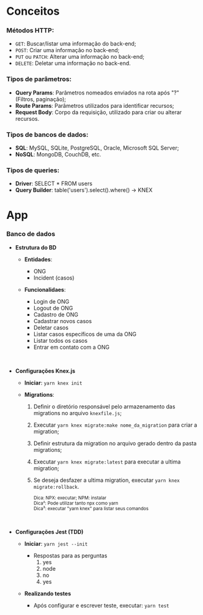 # Conceitos

### Métodos HTTP:

- `GET`: Buscar/listar uma informação do back-end;
- `POST`: Criar uma informação no back-end;
- `PUT` ou `PATCH`: Alterar uma informação no back-end;
- `DELETE`: Deletar uma informação no back-end.

### Tipos de parâmetros:

- **Query Params**: Parâmetros nomeados enviados na rota após "?" (Filtros, paginação);
- **Route Params**: Parâmetros utilizados para identificar recursos;
- **Request Body**: Corpo da requisição, utilizado para criar ou alterar recursos.

### Tipos de bancos de dados:

- **SQL**: MySQL, SQLite, PostgreSQL, Oracle, Microsoft SQL Server;
- **NoSQL**: MongoDB, CouchDB, etc.

### Tipos de queries:

- **Driver**: SELECT \* FROM users
- **Query Builder**: table('users').select().where() -> KNEX

# App

### Banco de dados

- **Estrutura do BD**

  - **Entidades**:

    - ONG
    - Incident (casos)

  - **Funcionalidaes**:

    - Login de ONG
    - Logout de ONG
    - Cadastro de ONG
    - Cadastrar novos casos
    - Deletar casos
    - Listar casos específicos de uma da ONG
    - Listar todos os casos
    - Entrar em contato com a ONG

</br>

- **Configurações Knex.js**

  - **Iniciar**: `yarn knex init`
  - **Migrations**:

    1. Definir o diretório responsável pelo armazenamento das migrations no arquivo `knexfile.js`;
    2. Executar `yarn knex migrate:make nome_da_migration` para criar a migration;
    3. Definir estrutura da migration no arquivo gerado dentro da pasta migrations;
    4. Executar `yarn knex migrate:latest` para executar a ultima migration;
    5. Se deseja desfazer a ultima migration, executar `yarn knex migrate:rollback`. <br/>

       <sup>Dica: NPX: executar; NPM: instalar</sup><br/>
       <sup>Dica²: Pode utilizar tanto npx como yarn</sup><br/>
       <sup>Dica³: executar "yarn knex" para listar seus comandos</sup><br/>

</br>

- **Configurações Jest (TDD)**

  - **Iniciar**: `yarn jest --init`

    - Respostas para as perguntas
      1. yes
      2. node
      3. no
      4. yes

  - **Realizando testes**
    - Após configurar e escrever teste, executar: `yarn test`
